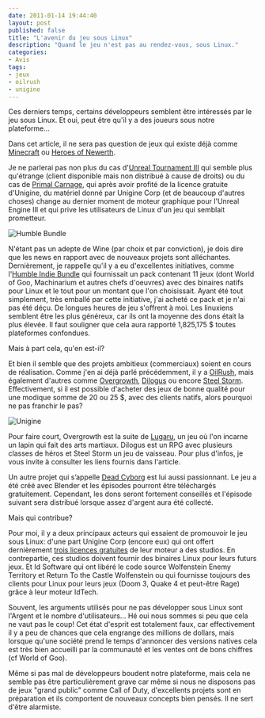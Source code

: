 ```yaml
---
date: 2011-01-14 19:44:40
layout: post
published: false
title: "L'avenir du jeu sous Linux"
description: "Quand le jeu n'est pas au rendez-vous, sous Linux."
categories:
- Avis
tags:
- jeux
- oilrush
- unigine
---
```


Ces derniers temps, certains développeurs semblent être intéressés par le jeu sous Linux. Et oui, peut être qu'il y a des joueurs sous notre plateforme...

Dans cet article, il ne sera pas question de jeux qui existe déjà comme [Minecraft](http://www.minecraft.net/) ou [Heroes of Newerth](http://www.heroesofnewerth.com/).

Je ne parlerai pas non plus du cas d'[Unreal Tournament III](http://www.phoronix.com/scan.php?page=news_item&px=ODI1OA) qui semble plus qu'étrange (client disponible mais non distribué à cause de droits) ou du cas de [Primal Carnage](http://www.jeuxlinux.fr/b1135-Primal_Carnage_ne_verra_pas_le_jour_sur_Linux.html), qui après avoir profité de la licence gratuite d'Unigine, du matériel donné par Unigine Corp (et de beaucoup d'autres choses) change au dernier moment de moteur graphique pour l'Unreal Engine III et qui prive les utilisateurs de Linux d'un jeu qui semblait prometteur.

<!-- more -->

<img class="imgcenter" alt="Humble Bundle" src="http://technabob.com/blog/wp-content/uploads/2010/05/Humble-Indie-Bundle.jpg">

N'étant pas un adepte de Wine (par choix et par conviction), je dois dire que les news en rapport avec de nouveaux projets sont alléchantes. Dernièrement, je rappelle qu'il y a eu d'excellentes initiatives, comme l'[Humble Indie Bundle](http://www.humblebundle.com/) qui fournissait un pack contenant 11 jeux (dont World of Goo, Machinarium et autres chefs d'oeuvres) avec des binaires natifs pour Linux et le tout pour un montant que l'on choisissait. Ayant été tout simplement, très emballé par cette initiative, j'ai acheté ce pack et je n'ai pas été déçu. De longues heures de jeu s'offrent à moi. Les linuxiens semblent être les plus généreux, car ils ont la moyenne des dons était la plus élevée. Il faut souligner que cela aura rapporté 1,825,175 $ toutes plateformes confondues.

Mais à part cela, qu'en est-il?

Et bien il semble que des projets ambitieux (commerciaux) soient en cours de réalisation. Comme j'en ai déjà parlé précédemment, il y a [OilRush](http://www.oilrush-game.com/), mais également d'autres comme [Overgrowth](http://www.wolfire.com/), [Dilogus](http://dilogus-game.com/blog/) ou encore [Steel Storm](http://www.steel-storm.com/content/). Effectivement, si il est possible d'acheter des jeux de bonne qualité pour une modique somme de 20 ou 25 $, avec des clients natifs, alors pourquoi ne pas franchir le pas?

<img class="imgcenter" alt="Unigine" src="http://linuxien.legtux.org/uploads/images/2011/01/unidev.jpg">

Pour faire court, Overgrowth est la suite de [Lugaru](http://en.wikipedia.org/wiki/Lugaru), un jeu où l'on incarne un lapin qui fait des arts martiaux. Dilogus est un RPG avec plusieurs classes de héros et Steel Storm un jeu de vaisseau. Pour plus d'infos, je vous invite à consulter les liens fournis dans l'article.

Un autre projet qui s’appelle [Dead Cyborg](http://deadcyborg.com/) est lui aussi passionnant. Le jeu a été créé avec Blender et les épisodes pourront être téléchargés gratuitement. Cependant, les dons seront fortement conseillés et l'épisode suivant sera distribué lorsque assez d'argent aura été collecté.

Mais qui contribue?

Pour moi, il y a deux principaux acteurs qui essaient de promouvoir le jeu sous Linux: d'une part Unigine Corp (encore eux) qui ont offert dernièrement [trois licences gratuites](http://unigine.com/press-releases/101213-linux-winners/) de leur moteur a des studios. En contrepartie, ces studios doivent fournir des binaires Linux pour leurs futurs jeux. Et Id Software qui ont libéré le code source Wolfenstein Enemy Territory et Return To the Castle Wolfenstein ou qui fournisse toujours des clients pour Linux pour leurs jeux (Doom 3, Quake 4 et peut-être Rage) grâce à leur moteur IdTech.

Souvent, les arguments utilisés pour ne pas développer sous Linux sont l'Argent et le nombre d'utilisateurs... Hé oui nous sommes si peu que cela ne vaut pas le coup! Cet état d'esprit est totalement faux, car effectivement il y a peu de chances que cela engrange des millions de dollars, mais lorsque qu'une société prend le temps d'annoncer des versions natives cela est très bien accueilli par la communauté et les ventes ont de bons chiffres (cf World of Goo).

Même si pas mal de développeurs boudent notre plateforme, mais cela ne semble pas être particulièrement grave car même si nous ne disposons pas de jeux "grand public" comme Call of Duty, d'excellents projets sont en préparation et ils comportent de nouveaux concepts bien pensés. Il ne sert d'être alarmiste.
